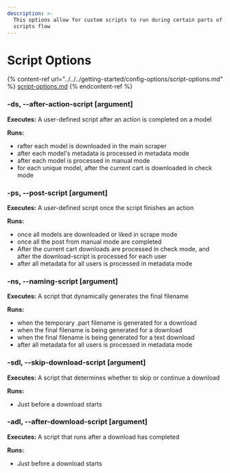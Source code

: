 ```yaml
---
description: >-
  This options allow for custom scripts to run during certain parts of the
  scripts flow
---
```


# Script Options

{% content-ref url="../../../getting-started/config-options/script-options.md" %}
[script-options.md](../../../getting-started/config-options/script-options.md)
{% endcontent-ref %}

### -ds, --after-action-script \[argument]

**Executes:** A user-defined script after an action is completed on a model

**Runs:**

* rafter each model is downloaded in the main scraper
* after each model's metadata is processed in metadata mode
* &#x20;after each model is processed in manual mode
* for each unique model, after the current cart is downloaded in check mode

### -ps, --post-script \[argument]

**Executes:** A user-defined script once the script finishes an action&#x20;

**Runs:**

* once all models are downloaded or liked in scrape mode
* once all the post from manual mode are completed
* After the current cart downloads are processed in check mode, and after the download-script is processed for each user
* after all metadata for  all users is processed in metadata mode&#x20;

### -ns, --naming-script \[argument]

**Executes:** A script that dynamically generates the final filename&#x20;

**Runs:**

* when the temporary .part filename is generated for a download
* when the final filename is being generated for a download
* when the final filename is being generated for a text download
* after all metadata for  all users is processed in metadata mode&#x20;

### -sdl, --skip-download-script \[argument]

**Executes:**  A script that determines whether to skip or continue a download

**Runs:**

* Just before a download starts

### -adl, --after-download-script \[argument]

**Executes:**  A script that runs after a download has completed

**Runs:**

* Just before a download starts

